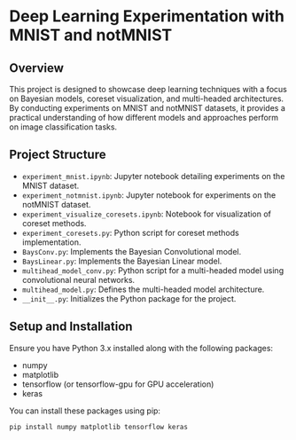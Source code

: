# Deep Learning Experimentation with MNIST and notMNIST

## Overview
This project is designed to showcase deep learning techniques with a focus on Bayesian models, coreset visualization, and multi-headed architectures. By conducting experiments on MNIST and notMNIST datasets, it provides a practical understanding of how different models and approaches perform on image classification tasks.

## Project Structure
- `experiment_mnist.ipynb`: Jupyter notebook detailing experiments on the MNIST dataset.
- `experiment_notmnist.ipynb`: Jupyter notebook for experiments on the notMNIST dataset.
- `experiment_visualize_coresets.ipynb`: Notebook for visualization of coreset methods.
- `experiment_coresets.py`: Python script for coreset methods implementation.
- `BaysConv.py`: Implements the Bayesian Convolutional model.
- `BaysLinear.py`: Implements the Bayesian Linear model.
- `multihead_model_conv.py`: Python script for a multi-headed model using convolutional neural networks.
- `multihead_model.py`: Defines the multi-headed model architecture.
- `__init__.py`: Initializes the Python package for the project.

## Setup and Installation
Ensure you have Python 3.x installed along with the following packages:
- numpy
- matplotlib
- tensorflow (or tensorflow-gpu for GPU acceleration)
- keras

You can install these packages using pip:

```sh
pip install numpy matplotlib tensorflow keras

